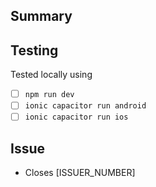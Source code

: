 ## Summary

<!-- Provide a brief description of the changes. -->

## Testing

Tested locally using

- [ ] `npm run dev`
- [ ] `ionic capacitor run android`
- [ ] `ionic capacitor run ios`

## Issue

- Closes [ISSUER_NUMBER]
